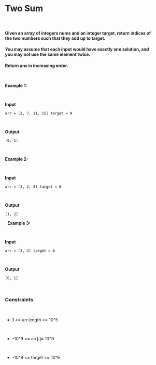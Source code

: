 # Two Sum

&nbsp;

#### Given an array of integers nums and an integer target, return indices of the two numbers such that they add up to target.

#### You may assume that each input would have exactly one solution, and you may not use the same element twice.

#### Return ans in increasing order.

&nbsp;

**Example 1:**

&nbsp;

**Input**

```
arr = [2, 7, 11, 15] target = 9
```

&nbsp;

**Output**

```
[0, 1]
```

&nbsp;

**Example 2:**

&nbsp;

**Input**

```
arr = [3, 2, 4] target = 6
```

&nbsp;

**Output**

```
[1, 2]
```

&nbsp;
**Example 3:**

&nbsp;

**Input**

```
arr = [3, 3] target = 6
```

&nbsp;

**Output**

```
[0, 1]
```

&nbsp;

### Constraints

&nbsp;

- 1 <= arr.length <= 10^5

  &nbsp;

- -10^9 <= arr[i]= 10^9

  &nbsp;

- -10^9 <= target <= 10^9
